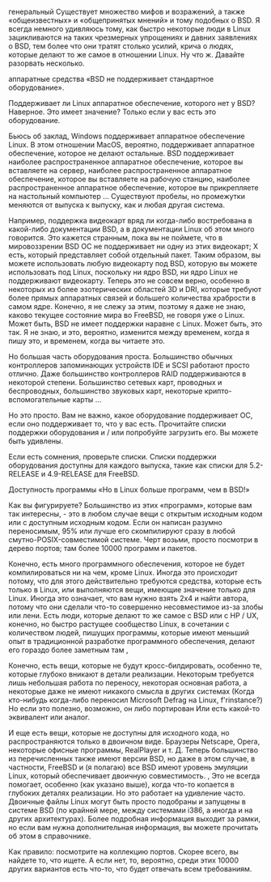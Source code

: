 генеральный
Существует множество мифов и возражений, а также «общеизвестных» и «общепринятых мнений» и тому подобных о BSD. Я всегда немного удивляюсь тому, как быстро некоторые люди в Linux зацикливаются на таких чрезмерных упрощениях и давних заявлениях о BSD, тем более что они тратят столько усилий, крича о людях, которые делают то же самое в отношении Linux. Ну что ж. Давайте разорвать несколько.

аппаратные средства
«BSD не поддерживает стандартное оборудование».

Поддерживает ли Linux аппаратное обеспечение, которого нет у BSD? Наверное. Это имеет значение? Только если у вас есть это оборудование.

Бьюсь об заклад, Windows поддерживает аппаратное обеспечение Linux. В этом отношении MacOS, вероятно, поддерживает аппаратное обеспечение, которое не делают остальные. BSD поддерживает наиболее распространенное аппаратное обеспечение, которое вы вставляете на сервер, наиболее распространенное аппаратное обеспечение, которое вы вставляете на рабочую станцию, наиболее распространенное аппаратное обеспечение, которое вы прикрепляете на настольный компьютер ... Существуют пробелы, но промежутки меняются от выпуска к выпуску, как и любая другая система.

Например, поддержка видеокарт вряд ли когда-либо востребована в какой-либо документации BSD, а в документации Linux об этом много говорится. Это кажется странным, пока вы не поймете, что в мировоззрении BSD ОС не поддерживает ни одну из этих видеокарт; Х есть, который представляет собой отдельный пакет. Таким образом, вы можете использовать любую видеокарту под BSD, которую вы можете использовать под Linux, поскольку ни ядро ​​BSD, ни ядро ​​Linux не поддерживают видеокарту. Теперь это не совсем верно, особенно в некоторых из более эзотерических областей 3D и DRI, которые требуют более прямых аппаратных связей и большего количества храбрости в самом ядре. Конечно, я не слежу за этим, поэтому я даже не знаю, каково текущее состояние мира во FreeBSD, не говоря уже о Linux. Может быть, BSD не имеет поддержки наравне с Linux. Может быть, это так. Я не знаю, и это, вероятно, изменится между временем, когда я пишу это, и временем, когда вы читаете это.

Но большая часть оборудования проста. Большинство обычных контроллеров запоминающих устройств IDE и SCSI работают просто отлично. Даже большинство контроллеров RAID поддерживаются в некоторой степени. Большинство сетевых карт, проводных и беспроводных, большинство звуковых карт, некоторые крипто-вспомогательные карты ...

Но это просто. Вам не важно, какое оборудование поддерживает ОС, если оно поддерживает то, что у вас есть. Прочитайте списки поддержки оборудования и / или попробуйте загрузить его. Вы можете быть удивлены.

Если есть сомнения, проверьте списки. Списки поддержки оборудования доступны для каждого выпуска, такие как списки для 5.2-RELEASE и 4.9-RELEASE для FreeBSD.

Доступность программы
«Но в Linux больше программ, чем в BSD!»

Как вы фигурируете? Большинство из этих «программ», которые вам так интересны, - это в любом случае вещи с открытым исходным кодом или с доступным исходным кодом. Если он написан разумно переносимым, 95% или лучше его скомпилируют сразу в любой смутно-POSIX-совместимой системе. Черт возьми, просто посмотри в дерево портов; там более 10000 программ и пакетов.

Конечно, есть много программного обеспечения, которое не будет компилироваться ни на чем, кроме Linux. Иногда это происходит потому, что для этого действительно требуются средства, которые есть только в Linux, или выполняются вещи, имеющие значение только для Linux. Иногда это означает, что вам нужно взять 2х4 и найти автора, потому что они сделали что-то совершенно несовместимое из-за злобы или лени. Есть люди, которые делают то же самое с BSD или с HP / UX, конечно, но быстро растущее сообщество Linux, в сочетании с количеством людей, пишущих программы, которые имеют меньший опыт в традиционной разработке программного обеспечения, делают его гораздо более заметным там ,

Конечно, есть вещи, которые не будут кросс-билдировать, особенно те, которые глубоко вникают в детали реализации. Некоторым требуется лишь небольшая работа по переносу, некоторая основная работа, а некоторые даже не имеют никакого смысла в других системах (Когда кто-нибудь когда-либо переносил Microsoft Defrag на Linux, f'rinstance?) Но если это полезно, возможно, он либо портирован Или есть какой-то эквивалент или аналог.

И еще есть вещи, которые не доступны для исходного кода, но распространяются только в двоичном виде. Браузеры Netscape, Opera, некоторые офисные программы, RealPlayer и т. Д. Теперь большинство из перечисленных также имеют версии BSD, но даже в этом случае, в частности, FreeBSD и (я полагаю) все BSD имеют уровень эмуляции Linux, который обеспечивает двоичную совместимость. , Это не всегда помогает, особенно (как указано выше), когда что-то копается в глубоких деталях реализации. Но это работает на удивление часто. Двоичные файлы Linux могут быть просто подобраны и запущены в системе BSD (по крайней мере, между системами i386, а иногда и на других архитектурах). Более подробная информация выходит за рамки, но если вам нужна дополнительная информация, вы можете прочитать об этом в справочнике.

Как правило: посмотрите на коллекцию портов. Скорее всего, вы найдете то, что ищете. А если нет, то, вероятно, среди этих 10000 других вариантов есть что-то, что будет отвечать всем требованиям.
